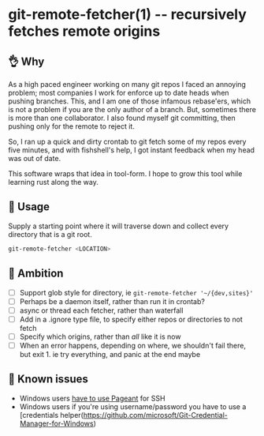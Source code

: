 # git-remote-fetcher(1) -- recursively fetches remote origins

## :ok_hand: Why

As a high paced engineer working on many git repos I faced an annoying problem;
most companies I work for enforce up to date heads when pushing branches. This,
and I am one of those infamous rebase'ers, which is not a problem if you are the
only author of a branch. But, sometimes there is more than one collaborator. I
also found myself git committing, then pushing only for the remote to reject it.

So, I ran up a quick and dirty crontab to git fetch some of my repos every five
minutes, and with fishshell's help, I got instant feedback when my head was out
of date.

This software wraps that idea in tool-form. I hope to grow this tool while
learning rust along the way.

## :dragon_face: Usage

Supply a starting point where it will traverse down and collect every directory
that is a git root.

```sh
git-remote-fetcher <LOCATION>
```

## :bow: Ambition

- [ ] Support glob style for directory, ie `git-remote-fetcher '~/{dev,sites}'`
- [ ] Perhaps be a daemon itself, rather than run it in crontab?
- [ ] async or thread each fetcher, rather than waterfall
- [ ] Add in a .ignore type file, to specify either repos or directories to not
      fetch
- [ ] Specify which origins, rather than _all_ like it is now
- [ ] When an error happens, depending on where, we shouldn't fail there, but
      exit 1. ie try everything, and panic at the end maybe

## :poop: Known issues

- Windows users
  [have to use Pageant](https://github.com/libssh2/libssh2/blob/81b2548fef64f1d278ac02ff27aa0055b84c3776/src/agent.c#L277-L279)
  for SSH
- Windows users if you're using username/password you have to use a [credentials
  helper(https://github.com/microsoft/Git-Credential-Manager-for-Windows)
